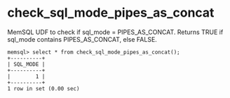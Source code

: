 # check_sql_mode_pipes_as_concat
MemSQL UDF to check if sql_mode = PIPES_AS_CONCAT.  Returns TRUE if sql_mode contains PIPES_AS_CONCAT, else FALSE.




```
memsql> select * from check_sql_mode_pipes_as_concat();
+----------+
| SQL_MODE |
+----------+
|        1 |
+----------+
1 row in set (0.00 sec)
```
